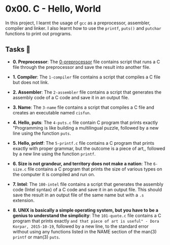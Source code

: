 # 0x00. C - Hello, World

In this project, I learnt the usage of `gcc` as a preprocessor, assembler, compiler and linker. I also learnt how to use the `printf`, `puts()` and `putchar` functions to print out programs.

## Tasks :page_with_curl:

* **0. Preprocessor**: The [0-preprocessor](./0-preprocessor) file contains script that runs a C file through the preprocessor and save the result into another file.

* **1. Compiler**: The `1-compiler` file contains a script that compiles a C file but does not link.

* **2. Assembler**: The `2-assembler` file contains a script that generates the assembly code of a C code and save it in an output file.

* **3. Name**: The `3-name` file contains a script that compiles a C file and creates an executable named `cisfun`.

* **4. Hello, puts**: The `4-puts.c` file contain C program that prints exactly "Programming is like building a multilingual puzzle, followed by a new line using the function `puts`.

* **5. Hello, printf**: The `5-printf.c` file  contains a C program that prints exactly with proper grammar, but the outcome is a piece of art,, followed by a new line using the function `printf`.

* **6. Size is not grandeur, and territory does not make a nation**: The `6-size.c` file contains a C program that prints the size of various types on the computer it is compiled and run on.

* **7. Intel**: The `100-intel` file contains a script that generates the assembly code (Intel syntax) of a C code and save it in an output file. This should save the result in an output file of the same name but with a `.s` extension.

* **8. UNIX is basically a simple operating system, but you have to be a genius to understand the simplicity**: The `101-quote.c` file contains a C program that prints exactly `and that piece of art is useful" - Dora Korpar, 2015-10-19`, followed by a new line, to the standard error without using any functions listed in the NAME section of the man(3) `printf` or man(3) `puts`.
